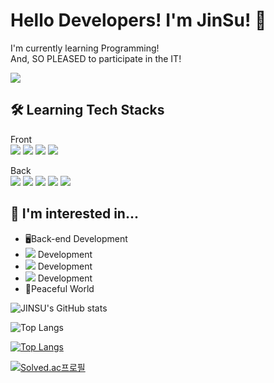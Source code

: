 # Hello Developers! I'm JinSu! 🤗
I'm currently learning Programming!   
And, SO PLEASED to participate in the IT!

<img src="https://img.shields.io/badge/rhwkwk789@gmail.com-EA4335?style=flat-square&logo=Gmail&logoColor=black">

## 🛠 Learning Tech Stacks
Front   
<img src="https://img.shields.io/badge/JavaScript-F7DF1E?style=flat-square&logo=JavaScript&logoColor=black">
<img src="https://img.shields.io/badge/HTML-E34F26?style=flat-square&logo=html5&logoColor=black">
<img src="https://img.shields.io/badge/CSS-1572B6?style=flat-square&logo=css3&logoColor=black">
<img src="https://img.shields.io/badge/Bootstrap-7952B3?style=flat-square&logo=Bootstrap&logoColor=black">
   
Back   
<img src="https://img.shields.io/badge/-Java-E34F26?style=flat-square&logo=Java&logoColor=white"/>
<img src="https://img.shields.io/badge/Spring-6DB33F?style=flat-square&logo=Spring&logoColor=white"/>
<img src="https://img.shields.io/badge/Oracle-F80000?style=flat-square&logo=Oracle&logoColor=white"/>
<img src="https://img.shields.io/badge/MariaDB-003545?style=flat-square&logo=MariaDB&logoColor=white"/>
<img src="https://img.shields.io/badge/Python-3776AB?style=flat-square&logo=Python&logoColor=white"/>

## 🤔 I'm interested in...   
* 🖥️Back-end Development
* <img src="https://img.shields.io/badge/-Java-E34F26?style=flat-square&logo=Java&logoColor=white"/> Development
* <img src="https://img.shields.io/badge/Python-3776AB?style=flat-square&logo=Python&logoColor=white"/> Development
* <img src="https://img.shields.io/badge/JavaScript-F7DF1E?style=flat-square&logo=JavaScript&logoColor=black"> Development
* 🌱Peaceful World

![JINSU's GitHub stats](https://github-readme-stats.vercel.app/api?username=JINSUKO&show_icons=true&theme=codeSTACKr)

![Top Langs](https://github-readme-stats.vercel.app/api/top-langs/?username=JINSUKO&layout=compact)

[![Top Langs](https://github-readme-stats.vercel.app/api/top-langs/?username=JINSUKO&layout=donut)](https://github.com/anuraghazra/github-readme-stats)

[![Solved.ac프로필](http://mazassumnida.wtf/api/v2/generate_badge?boj=jinsu90ko)](https://solved.ac/jinsu90ko)
<!--
**JINSUKO/JINSUKO** is a ✨ _special_ ✨ repository because its `README.md` (this file) appears on your GitHub profile.

Here are some ideas to get you started:

- 🔭 I’m currently working on ...
- 🌱 I’m currently learning ...
- 👯 I’m looking to collaborate on ...
- 🤔 I’m looking for help with ...
- 💬 Ask me about ...
- 📫 How to reach me: ...
- 😄 Pronouns: ...
- ⚡ Fun fact: ...
-->
